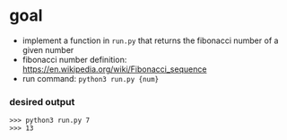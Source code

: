 # goal

- implement a function in `run.py` that returns the fibonacci number of a given number
- fibonacci number definition: https://en.wikipedia.org/wiki/Fibonacci_sequence
- run command: `python3 run.py {num}`


### desired output
```
>>> python3 run.py 7
>>> 13
```
